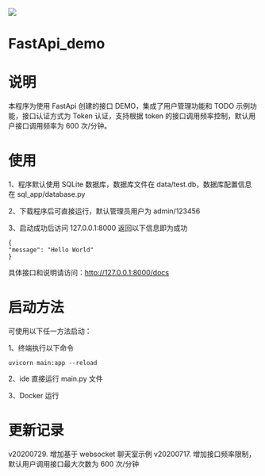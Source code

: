 ![](https://camo.githubusercontent.com/86dafd728b94c0e3c8f19a7295e87df678ed6751/68747470733a2f2f666173746170692e7469616e676f6c6f2e636f6d2f696d672f6c6f676f2d6d617267696e2f6c6f676f2d7465616c2e706e67)

# FastApi_demo 

# 说明

本程序为使用 FastApi 创建的接口 DEMO，集成了用户管理功能和 TODO 示例功能，接口认证方式为 Token 认证，支持根据 token 的接口调用频率控制，默认用户接口调用频率为 600 次/分钟。

# 使用

1、程序默认使用 SQLite 数据库，数据库文件在 data/test.db，数据库配置信息在 sql_app/database.py

2、下载程序后可直接运行，默认管理员用户为 admin/123456

3、启动成功后访问 127.0.0.1:8000 返回以下信息即为成功
```
{
"message": "Hello World"
}
```

具体接口和说明请访问：http://127.0.0.1:8000/docs

# 启动方法

可使用以下任一方法启动：

1、终端执行以下命令

`uvicorn main:app --reload`

2、ide 直接运行 main.py 文件

3、Docker 运行

# 更新记录

v20200729. 增加基于 websocket 聊天室示例
v20200717. 增加接口频率限制，默认用户调用接口最大次数为 600 次/分钟